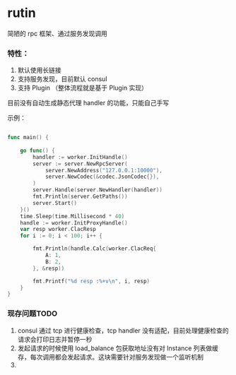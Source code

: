 # rutin
简陋的 rpc  框架、通过服务发现调用

### 特性：
1. 默认使用长链接
2. 支持服务发现，目前默认 consul
3. 支持 Plugin （整体流程就是基于 Plugin 实现）

目前没有自动生成静态代理 handler 的功能，只能自己手写

示例：

```go

func main() {
	
	go func() {
		handler := worker.InitHandle()
		server := server.NewRpcServer(
			server.NewAddress("127.0.0.1:10000"),
			server.NewCodec(&codec.JsonCodec{}),
		)
		server.Handle(server.NewHandler(handler))
		fmt.Println(server.GetPaths())
		server.Start()
	}()
	time.Sleep(time.Millisecond * 40)
	handle := worker.InitProxyHandle()
	var resp worker.ClacResp
	for i := 0; i < 100; i++ {

		fmt.Println(handle.Calc(worker.ClacReq{
			A: 1,
			B: 2,
		}, &resp))

		fmt.Printf("%d resp :%+v\n", i, resp)
	}
}

```


### 现存问题TODO

1. consul 通过 tcp 进行健康检查，tcp handler 没有适配，目前处理健康检查的请求会打印日志并暂停一秒
2. 发起请求的时候使用 load_balance 包获取地址没有对 Instance 列表做缓存，每次调用都会发起请求。这块需要针对服务发现做一个监听机制
3. 